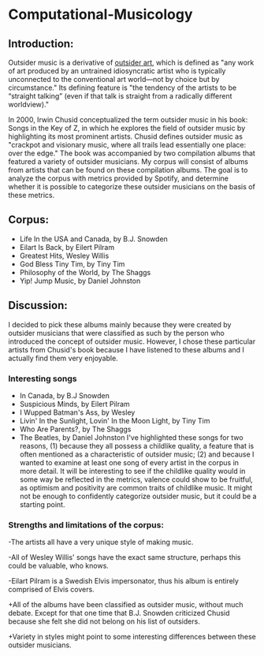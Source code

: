 # Computational-Musicology

## Introduction:
 Outsider music is a derivative of <a href="https://www.britannica.com/art/outsider-art">outsider art</a>, which is defined as "any work of art produced by an untrained idiosyncratic artist who is typically unconnected to the conventional art world—not by choice but by circumstance." Its defining feature is "the tendency of the artists to be “straight talking” (even if that talk is straight from a radically different worldview)." 

In 2000, Irwin Chusid conceptualized the term outsider music in his book: Songs in the Key of Z, in which he explores the field of outsider music by highlighting its most prominent artists. Chusid defines outsider music as "crackpot and visionary music, where all trails lead essentially one place: over the edge." The book was accompanied by two compilation albums that featured a variety of outsider musicians. My corpus will consist of albums from artists that can be found on these compilation albums. The goal is to analyze the corpus with metrics provided by Spotify, and determine whether it is possible to categorize these outsider musicians on the basis of these metrics.

## Corpus:
 -  Life In the USA and Canada, by B.J. Snowden
 -  Eilart Is Back, by Eilert Pilram
 -  Greatest Hits, Wesley Willis
 -  God Bless Tiny Tim, by Tiny Tim
 -  Philosophy of the World, by The Shaggs
 -  Yip! Jump Music, by Daniel Johnston
 
 
## Discussion:
I decided to pick these albums mainly because they were created by outsider musicians that were classified as such by the person who introduced the concept of outsider music. However, I chose these particular artists from Chusid's book because I have listened to these albums and I actually find them very enjoyable.   

### Interesting songs
- In Canada, by B.J Snowden
- Suspicious Minds, by Eilert Pilram
- I Wupped Batman's Ass, by Wesley
- Livin' In the Sunlight, Lovin' In the Moon Light, by Tiny Tim
- Who Are Parents?, by The Shaggs 
- The Beatles, by Daniel Johnston
I've highlighted these songs for two reasons, (1) because they all possess a childlike quality, a feature that is often mentioned as a characteristic of outsider music; (2) and because I wanted to examine at least one song of every artist in the corpus in more detail. It will be interesting to see if the childlike quality would in some way be reflected in the metrics, valence could show to be fruitful, as optimism and positivity are common traits of childlike music. It might not be enough to confidently categorize outsider music, but it could be a starting point.
 
### Strengths and limitations of the corpus:
-The artists all have a very unique style of making music.

-All of Wesley Willis' songs have the exact same structure, perhaps this could be valuable, who knows. 

-Eilart Pilram is a Swedish Elvis impersonator, thus his album is entirely comprised of Elvis covers.

+All of the albums have been classified as outsider music, without much debate. Except for that one time that B.J. Snowden criticized Chusid because she felt she did not belong on his list of outsiders.

+Variety in styles might point to some interesting differences between these outsider musicians.
 
